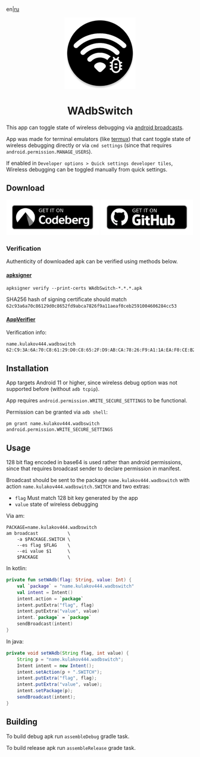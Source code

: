 <!--
    SPDX-FileCopyrightText: NONE

    SPDX-License-Identifier: Unlicense
-->
en|[ru](README.ru.md)

<p align="center">
    <img src="./icon.png">
</p>

<h1 align="center">WAdbSwitch</h1>

This app can toggle state of wireless debugging via [android broadcasts](https://developer.android.com/develop/background-work/background-tasks/broadcasts).

App was made for terminal emulators (like [termux](https://github.com/termux/termux-app)) that cant toggle state of wireless debugging directly or via `cmd settings` (since that requires `android.permission.MANAGE_USERS`).

If enabled in `Developer options > Quick settings developer tiles`, Wireless debugging can be toggled manually from quick settings.

## Download

[<img src="badges/get-it-on-codeberg.png" alt="Get it on Codeberg" height="96">](https://codeberg.org/kulakov444/WAdbSwitch/releases)
[<img src="badges/get-it-on-github.png" alt="Get it on GitHub" height="96">](https://github.com/kulakov444/WAdbSwitch/releases)

### Verification

Authenticity of downloaded apk can be verified using methods below.

#### [apksigner](https://developer.android.com/studio/command-line/apksigner#usage-verify)

```shell
apksigner verify --print-certs WAdbSwitch-*.*.*.apk
```

SHA256 hash of signing certificate should match `62c93a6a70c86129d0c8652fd9abca7826f9a11aeaf0ceb2591004606284cc53`

#### [AppVerifier](https://github.com/soupslurpr/AppVerifier)

Verification info:

```
name.kulakov444.wadbswitch
62:C9:3A:6A:70:C8:61:29:D0:C8:65:2F:D9:AB:CA:78:26:F9:A1:1A:EA:F0:CE:B2:59:10:04:60:62:84:CC:53
```

## Installation

App targets Android 11 or higher, since wireless debug option was not supported before (without `adb tcpip`).

App requires `android.permission.WRITE_SECURE_SETTINGS` to be functional.

Permission can be granted via `adb shell`:

```shell
pm grant name.kulakov444.wadbswitch android.permission.WRITE_SECURE_SETTINGS
```

## Usage

128 bit flag encoded in base64 is used rather than android permissions, since that requires broadcast sender to declare permission in manifest.

Broadcast should be sent to the package `name.kulakov444.wadbswitch` with action `name.kulakov444.wadbswitch.SWITCH` and two extras:

- `flag` Must match 128 bit key generated by the app
- `value` state of wireless debugging

Via am:

```shell
PACKAGE=name.kulakov444.wadbswitch
am broadcast           \
    -a $PACKAGE.SWITCH \
    --es flag $FLAG    \
    --ei value $1      \
    $PACKAGE           \

```

In kotlin:

```kotlin
private fun setWAdb(flag: String, value: Int) {
    val `package` = "name.kulakov444.wadbswitch"
    val intent = Intent()
    intent.action = `package`
    intent.putExtra("flag", flag)
    intent.putExtra("value", value)
    intent.`package` = `package`
    sendBroadcast(intent)
}

```

In java:

```java
private void setWAdb(String flag, int value) {
    String p = "name.kulakov444.wadbswitch";
    Intent intent = new Intent();
    intent.setAction(p + ".SWITCH");
    intent.putExtra("flag", flag);
    intent.putExtra("value", value);
    intent.setPackage(p);
    sendBroadcast(intent);
}

```

## Building

To build debug apk run `assembleDebug` gradle task.

To build release apk run `assembleRelease` grade task.

